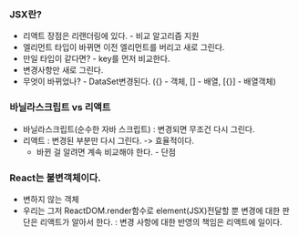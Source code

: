 ### JSX란?

- 리액트 장점은 리랜더링에 있다. - 비교 알고리즘 지원
- 엘리먼트 타입이 바뀌면 이전 엘리먼트를 버리고 새로 그린다.
- 만일 타입이 같다면? - key를 먼저 비교한다.
- 변경사항만 새로 그린다.
- 무엇이 바뀌었나? - DataSet변경된다. ({} - 객체, [] - 배열, [{}] - 배열객체)

### 바닐라스크립트 vs 리액트

- 바닐라스크립트(순수한 자바 스크립트) : 변경되면 무조건 다시 그린다.
- 리액트 : 변경된 부분만 다시 그린다. -> 효율적이다.
  - 바뀐 걸 알려면 계속 비교해야 한다. - 단점

### React는 불변객체이다.

- 변하지 않는 객체
- 우리는 그저 ReactDOM.render함수로 element(JSX)전달할 뿐
  변경에 대한 판단은 리액트가 알아서 한다.
  : 변경 사항에 대한 반영의 책임은 리액트에 일이다.
